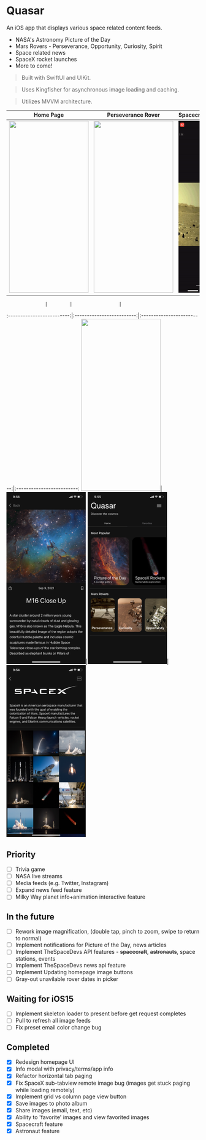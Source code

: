 
# Quasar
An iOS app that displays various space related content feeds.
- NASA's Astronomy Picture of the Day
- Mars Rovers - Perseverance, Opportunity, Curiosity, Spirit
- Space related news
- SpaceX rocket launches
- More to come!

> Built with SwiftUI and UIKit.

> Uses Kingfisher for asynchronous image loading and caching.

> Utilizes MVVM architecture.


Home Page                  |  Perseverance Rover       | Spacecraft                | Rocket Launches
:-------------------------:|:-------------------------:|:-------------------------:|:-------------------------:
<img src="/GifDemo/gif1.gif" width="207" height="448">|<img src="/GifDemo/gif2.gif" width="207" height="448">|<img src="/GifDemo/gif3.gif" width="207" height="448">|<img src="/GifDemo/gif4.gif" width="207" height="448">

                  |        |                 | 
:-------------------------:|:-------------------------:|:-------------------------:|:-------------------------:
<img src="/GifDemo/img4.PNG" width="207" height="448">|<img src="/GifDemo/img1.PNG" width="207" height="448">|<img src="/GifDemo/img2.PNG" width="207" height="448">|<img src="/GifDemo/img3.PNG" width="207" height="448">

## Priority 
- [ ] Trivia game
- [ ] NASA live streams
- [ ] Media feeds (e.g. Twitter, Instagram)
- [ ] Expand news feed feature
- [ ] Milky Way planet info+animation interactive feature

## In the future
- [ ] Rework image magnification, (double tap, pinch to zoom, swipe to return to normal)
- [ ] Implement notifications for Picture of the Day, news articles
- [ ] Implement TheSpaceDevs API features - ~~spacecraft~~, ~~astronauts~~, space stations, events
- [ ] Implement TheSpaceDevs news api feature
- [ ] Implement Updating homepage image buttons
- [ ] Gray-out unavilable rover dates in picker

## Waiting for iOS15
- [ ] Implement skeleton loader to present before get request completes
- [ ] Pull to refresh all image feeds
- [ ] Fix preset email color change bug

## Completed
- [X] Redesign homepage UI
- [X] Info modal with privacy/terms/app info
- [X] Refactor horizontal tab paging
- [X] Fix SpaceX sub-tabview remote image bug (images get stuck paging while loading remotely)
- [X] Implement grid vs column page view button
- [X] Save images to photo album
- [X] Share images (email, text, etc)
- [X] Ability to 'favorite' images and view favorited images
- [X] Spacecraft feature
- [X] Astronaut feature
